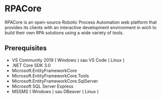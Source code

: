 # RPACore

RPACore is an open-source Robotic Process Automation web platform that provides its clients with an interactive development environment in wich to build their own RPA solutions using a wide variety of tools.

## Prerequisites

* VS Community 2019 ( Windows ) sau VS Code ( Linux )
* .NET Core SDK 3.0
* Microsoft.EntityFrameworkCore
* Microsoft.EntityFrameworkCore.Tools
* Microsoft.EntityFrameworkCore.SqlServer
* Microsoft SQL Server Express
* MSSMS ( Windows ) sau DBeaver ( Linux )
